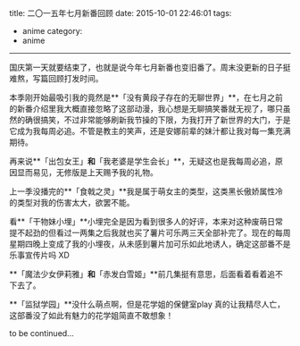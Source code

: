 title: 二〇一五年七月新番回顾
date: 2015-10-01 22:46:01
tags:
- anime
category:
- anime
---

国庆第一天就要结束了，也就是说今年七月新番也变旧番了。周末没更新的日子挺难熬，写篇回顾打发时间。

本季刚开始最吸引我的竟然是**「没有黄段子存在的无聊世界」**，在七月之前的新番介绍里我大概直接忽略了这部动漫，我心想是无聊搞笑番就无视了，哪只虽然的确很搞笑，不过非常能够刷新我节操的下限，为我打开了新世界的大门，于是它成为我每周必追。不管是教主的笑声，还是安娜前辈的妹汁都让我对每一集充满期待。


再来说**「出包女王」**和**「我老婆是学生会长」**，无疑这也是我每周必追，原因显而易见，无修版是上天赐予我的礼物。

上一季没播完的**「食戟之灵」**我是属于萌女主的类型，这类黑长傲娇属性冷的类型对我的伤害太大，欲罢不能。

看**「干物妹小埋」**小埋完全是因为看到很多人的好评，本来对这种废萌日常提不起劲的但看过一两集之后我就也买了薯片可乐两三天全部补完了。现在的每周星期四晚上变成了我的小埋夜，从未感到薯片加可乐如此地诱人，确定这部番不是乐事宣传片吗 XD

**「魔法少女伊莉雅」**和**「赤发白雪姬」**前几集挺有意思，后面看着看着追不下去了。

**「监狱学园」**没什么萌点啊，但是花学姐的保健室play 真的让我精尽人亡，这部番没了如此有魅力的花学姐简直不敢想象！

to be continued... 